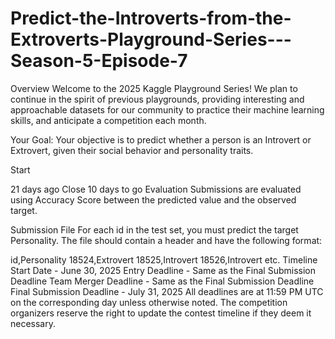 # Predict-the-Introverts-from-the-Extroverts-Playground-Series---Season-5-Episode-7

Overview
Welcome to the 2025 Kaggle Playground Series! We plan to continue in the spirit of previous playgrounds, providing interesting and approachable datasets for our community to practice their machine learning skills, and anticipate a competition each month.

Your Goal: Your objective is to predict whether a person is an Introvert or Extrovert, given their social behavior and personality traits.

Start

21 days ago
Close
10 days to go
Evaluation
Submissions are evaluated using Accuracy Score between the predicted value and the observed target.

Submission File
For each id in the test set, you must predict the target Personality. The file should contain a header and have the following format:

id,Personality
18524,Extrovert
18525,Introvert
18526,Introvert
etc.
Timeline
Start Date - June 30, 2025
Entry Deadline - Same as the Final Submission Deadline
Team Merger Deadline - Same as the Final Submission Deadline
Final Submission Deadline - July 31, 2025
All deadlines are at 11:59 PM UTC on the corresponding day unless otherwise noted. The competition organizers reserve the right to update the contest timeline if they deem it necessary.
